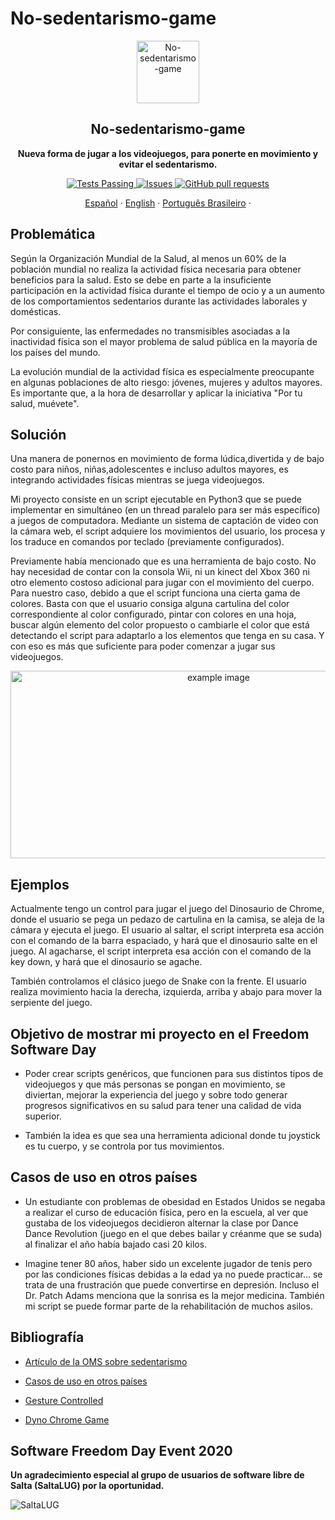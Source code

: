 # No-sedentarismo-game

<p align="center">
 <img width="100px" src="https://github.com/cabustillo13/No-sedentarismo-game/blob/master/Recursos/videojuegos.svg" align="center" alt="No-sedentarismo-game" />
 <h2 align="center">No-sedentarismo-game</h2>
 <p align="center"><b>Nueva forma de jugar a los videojuegos, para ponerte en movimiento y evitar el sedentarismo.</b></p>

</p>
  <p align="center">
    <a href="https://github.com/cabustillo13/No-sedentarismo-game/actions/new">
      <img alt="Tests Passing" src="https://github.com/anuraghazra/github-readme-stats/workflows/Test/badge.svg" />
    </a>
        <a href="https://github.com/cabustillo13/No-sedentarismo-game/issues">
      <img alt="Issues" src="https://img.shields.io/github/issues/cabustillo13/No-sedentarismo-game?color=0088ff" />
    </a>
    <a href="https://github.com/cabustillo13/No-sedentarismo-game/pulls">
      <img alt="GitHub pull requests" src="https://img.shields.io/github/issues-pr/cabustillo13/No-sedentarismo-game?color=0088ff" />
    </a>
    <br />
    <p align="center">
    <a href="https://github.com/cabustillo13/No-sedentarismo-game/blob/master/README.md">Español</a>
    ·
    <a href="https://github.com/cabustillo13/No-sedentarismo-game/blob/master/Recursos/English.md">English</a>
    ·
    <a href="https://github.com/cabustillo13/No-sedentarismo-game/blob/master/Recursos/Portugues.md">Português Brasileiro</a>
    ·
  </p>
</p>

## Problemática

Según la Organización Mundial de la Salud, al menos un 60% de la población mundial no realiza la actividad física necesaria para obtener beneficios para la salud. Esto se debe en parte a la insuficiente participación en la actividad física durante el tiempo de ocio y a un aumento de los comportamientos sedentarios durante las actividades laborales y domésticas. 

Por consiguiente, las enfermedades no transmisibles asociadas a la inactividad física son el mayor problema de salud pública en la mayoría de los países del mundo.

La evolución mundial de la actividad física es especialmente preocupante en algunas poblaciones de alto riesgo: jóvenes, mujeres y adultos mayores. Es importante que, a la hora de desarrollar y aplicar la iniciativa "Por tu salud, muévete".

## Solución

Una manera de ponernos en movimiento de forma lúdica,divertida y de bajo costo para niños, niñas,adolescentes e incluso adultos mayores, es integrando actividades físicas mientras se juega videojuegos. 

Mi proyecto consiste en un script ejecutable en Python3 que se puede implementar en simultáneo (en un thread paralelo para ser más específico) a juegos de computadora. Mediante un sistema de captación de video con la cámara web, el script adquiere los movimientos del usuario, los procesa y los traduce en comandos por teclado (previamente configurados). 

Previamente había mencionado que es una herramienta de bajo costo. No hay necesidad de contar con la consola Wii, ni un kinect del Xbox 360 ni otro elemento costoso adicional para jugar con el movimiento del cuerpo. Para nuestro caso, debido a que el script funciona una cierta gama de colores. Basta con que el usuario consiga alguna cartulina del color correspondiente al color configurado, pintar con colores en una hoja, buscar algún elemento del color propuesto o cambiarle el color que está detectando el script para adaptarlo a los elementos que tenga en su casa. Y con eso es más que suficiente para poder comenzar a jugar sus videojuegos.

<p align="center"><img src="https://github.com/cabustillo13/No-sedentarismo-game/blob/master/Recursos/photo1.png" alt="example image" height="300" width="650"></p>

## Ejemplos

Actualmente tengo un control para jugar el juego del Dinosaurio de Chrome, donde el usuario se pega un pedazo de cartulina en la camisa, se aleja de la cámara y ejecuta el juego. El usuario al saltar, el script interpreta esa acción con el comando de la barra espaciado, y hará que el dinosaurio salte en el juego. Al agacharse, el script interpreta esa acción con el comando de la key down, y hará que el dinosaurio se agache.

También controlamos el clásico juego de Snake con la frente. El usuario realiza movimiento hacia la derecha, izquierda, arriba y abajo para mover la serpiente del juego.

## Objetivo de mostrar mi proyecto en el Freedom Software Day

* Poder crear scripts genéricos, que funcionen para sus distintos tipos de videojuegos  y que más personas se pongan en movimiento, se diviertan, mejorar la experiencia del juego y sobre todo generar progresos significativos en su salud para tener una calidad de vida superior. 

* También la idea es que sea una herramienta adicional donde tu joystick es tu cuerpo, y se controla por tus movimientos. 

## Casos de uso en otros países

* Un estudiante con problemas de obesidad en Estados Unidos se negaba a realizar el curso de educación física, pero en  la escuela, al ver que gustaba de los videojuegos decidieron alternar la clase por Dance Dance Revolution (juego en el que debes bailar y créanme que se suda) al finalizar el año había bajado casi 20 kilos.

* Imagine tener 80 años, haber sido un excelente jugador de tenis pero por las condiciones físicas debidas a la edad ya no puede practicar… se trata de una frustración que puede convertirse en depresión. Incluso el Dr. Patch Adams menciona que la sonrisa es la mejor medicina. También mi script se puede formar parte de la rehabilitación de muchos asilos.

## Bibliografía

* [Artículo de la OMS sobre sedentarismo](https://www.who.int/dietphysicalactivity/factsheet_inactivity/es/)

* [Casos de uso en otros países](https://gestion.pe/blog/juegomaniaticos/2017/04/los-videojuegos-y-el-sedentarismo.html/?ref=gesr)

* [Gesture Controlled](https://github.com/mohitwildbeast/Gesture-Controlled-Snake-Game)

* [Dyno Chrome Game](https://www.pygame.org/news)

## Software Freedom Day Event 2020

**Un agradecimiento especial al grupo de usuarios de software libre de Salta (SaltaLUG) por la oportunidad.**

![SaltaLUG](http://wiki.softwarefreedomday.org/2020/Argentina/Salta/SaltaLUG)


